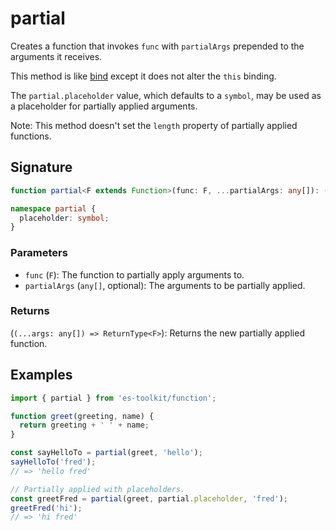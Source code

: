 # partial

Creates a function that invokes `func` with `partialArgs` prepended to the arguments it receives.

This method is like [bind](../compat/function/bind.md) except it does not alter the `this` binding.

The `partial.placeholder` value, which defaults to a `symbol`, may be used as a placeholder for partially applied arguments.

Note: This method doesn't set the `length` property of partially applied functions.

## Signature

```typescript
function partial<F extends Function>(func: F, ...partialArgs: any[]): (...args: any[]) => ReturnType<F>;

namespace partial {
  placeholder: symbol;
}
```

### Parameters

- `func` (`F`): The function to partially apply arguments to.
- `partialArgs` (`any[]`, optional): The arguments to be partially applied.

### Returns

(`(...args: any[]) => ReturnType<F>`): Returns the new partially applied function.

## Examples

```typescript
import { partial } from 'es-toolkit/function';

function greet(greeting, name) {
  return greeting + ' ' + name;
}

const sayHelloTo = partial(greet, 'hello');
sayHelloTo('fred');
// => 'hello fred'

// Partially applied with placeholders.
const greetFred = partial(greet, partial.placeholder, 'fred');
greetFred('hi');
// => 'hi fred'
```
